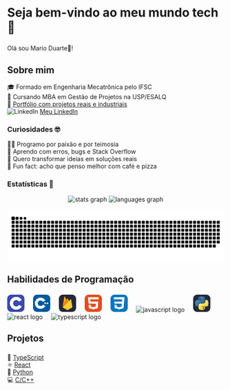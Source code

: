 <h1 align="left"> Seja bem-vindo ao meu mundo tech 👾 </h1>

###

<p align="left">Olá sou Mario Duarte👋!  </p>

###

<h2 align="left">Sobre mim</h2>

<p align="left">
  🎓 Formado em Engenharia Mecatrônica pelo IFSC<br>
  📘 Cursando MBA em Gestão de Projetos na USP/ESALQ<br>
  💼 <a href="https://marinho.surge.sh/" target="_blank">Portfólio com projetos reais e industriais</a><br>
  <img src="https://cdn.jsdelivr.net/gh/devicons/devicon/icons/linkedin/linkedin-original.svg" alt="LinkedIn" width="20" /> <a href="https://www.linkedin.com/in/mario-silveira-b65608342/" target="_blank"> Meu Linkedln </a>
</p>

###

###

<p align="left">
<h3 align="left"> Curiosidades 🤓 </h3>
  👨‍💻 Programo por paixão e por teimosia<br>
  🧠 Aprendo com erros, bugs e Stack Overflow<br>
  🚀 Quero transformar ideias em soluções reais<br>
  🍕 Fun fact: acho que penso melhor com café e pizza
</p>


###

<div align="center">
  <h3 align="left"> Estatísticas 👾 </h3>
  <img src="https://github-readme-stats.vercel.app/api?username=KeyKenzo&hide_title=false&hide_rank=false&show_icons=true&include_all_commits=true&count_private=true&disable_animations=false&theme=dracula&locale=en&hide_border=false&order=1" height="150" alt="stats graph"  />
  <img src="https://github-readme-stats.vercel.app/api/top-langs?username=KeyKenzo&locale=en&hide_title=false&layout=compact&card_width=320&langs_count=5&theme=dracula&hide_border=false&order=2" height="150" alt="languages graph"  />
</div>

###

<p align="center">
<img src="https://raw.githubusercontent.com/keykenzo/marioduarte/4f696977d0924d43adc093d24f044a51a0ff1a91/output/snake.svg" />
</p>

###

<h2 align="left">Habilidades de Programação</h2>

###


<div align="left">

  <img src="https://github.com/tandpfun/skill-icons/raw/main/icons/C.svg" height="40" alt="C"  />
  <img width="12" />
  
  <img src="https://github.com/tandpfun/skill-icons/raw/main/icons/CPP.svg" height="40" alt="C++"  />
  <img width="12" />

  <img src="https://github.com/tandpfun/skill-icons/raw/main/icons/Firebase-Dark.svg" height="40" alt="Firebase"  />
  <img width="12" />

  <img src="https://github.com/tandpfun/skill-icons/raw/main/icons/HTML.svg" height="40" alt="HTML"  />
  <img width="12" />

   <img src="https://github.com/tandpfun/skill-icons/raw/main/icons/CSS.svg" height="40" alt="CSS"  />
  <img width="12" />
  
  <img src="https://cdn.jsdelivr.net/gh/devicons/devicon/icons/javascript/javascript-original.svg" height="40" alt="javascript logo"  />
  <img width="12" />

  <img src="https://github.com/tandpfun/skill-icons/raw/main/icons/Python-Dark.svg" height="40" alt="Python"  />
  <img width="12" />
  
  <img src="https://cdn.jsdelivr.net/gh/devicons/devicon/icons/react/react-original.svg" height="40" alt="react logo"  />
  <img width="12" />
  
  <img src="https://cdn.jsdelivr.net/gh/devicons/devicon/icons/typescript/typescript-original.svg" height="40" alt="typescript logo"  />
  <img width="12" />


</div>


<h2 align="left">Projetos</h2>

###

<p align="left">
  💙 <a href="https://github.com/keykenzo/meu-projeto-react" target="_blank">TypeScript</a><br>
  ⚛️ <a href="https://github.com/keykenzo/meu-projeto-react" target="_blank">React</a><br>
  🐍 <a href="https://github.com/keykenzo/aquisicaodados/blob/main/aquisicaoDados" target="_blank">Python</a><br>
  💻 <a href="https://github.com/keykenzo/aquisicaodados/blob/main/AlgoritmoemCdoArduino" target="_blank">C/C++</a><br>
</p>

###

###

